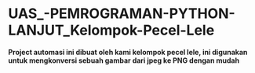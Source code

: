 # UAS_-PEMROGRAMAN-PYTHON-LANJUT_Kelompok-Pecel-Lele

**Project automasi ini dibuat oleh kami kelompok pecel lele, ini digunakan untuk mengkonversi sebuah gambar dari jpeg ke PNG dengan mudah**
